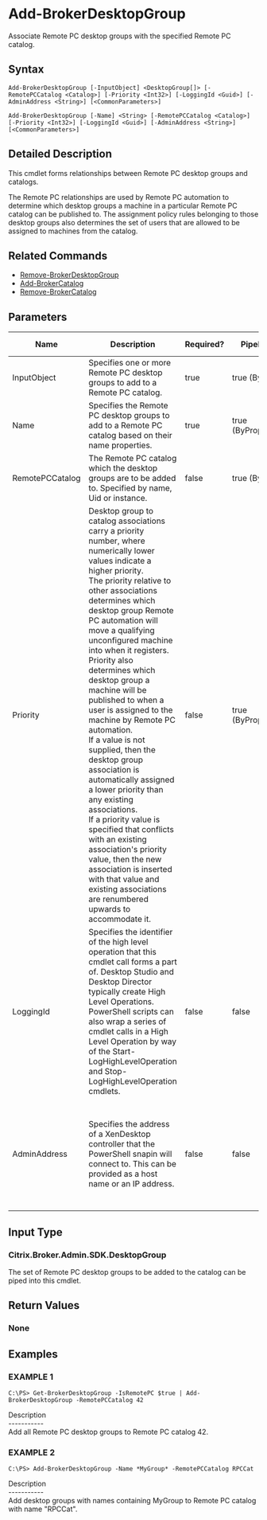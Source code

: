 ﻿# Add-BrokerDesktopGroup

   Associate Remote PC desktop groups with the specified Remote PC catalog.

## Syntax
```
Add-BrokerDesktopGroup [-InputObject] <DesktopGroup[]> [-RemotePCCatalog <Catalog>] [-Priority <Int32>] [-LoggingId <Guid>] [-AdminAddress <String>] [<CommonParameters>]

Add-BrokerDesktopGroup [-Name] <String> [-RemotePCCatalog <Catalog>] [-Priority <Int32>] [-LoggingId <Guid>] [-AdminAddress <String>] [<CommonParameters>]
```

## Detailed Description
   This cmdlet forms relationships between Remote PC desktop groups and catalogs.

The Remote PC relationships are used by Remote PC automation to determine which desktop groups a machine in a particular Remote PC catalog can be published to. The assignment policy rules belonging to those desktop groups also determines the set of users that are allowed to be assigned to machines from the catalog.

## Related Commands
  * [Remove-BrokerDesktopGroup](Remove-BrokerDesktopGroup.html)
  * [Add-BrokerCatalog](Add-BrokerCatalog.html)
  * [Remove-BrokerCatalog](Remove-BrokerCatalog.html)
## Parameters

| Name   | Description | Required? | Pipeline Input | Default Value |
| --- | --- | --- | --- | --- |
| InputObject | Specifies one or more Remote PC desktop groups to add to a Remote PC catalog. | true | true (ByValue) |  |
| Name | Specifies the Remote PC desktop groups to add to a Remote PC catalog based on their name properties. | true | true (ByPropertyName) |  |
| RemotePCCatalog | The Remote PC catalog which the desktop groups are to be added to. Specified by name, Uid or instance. | false | true (ByValue) |  |
| Priority | Desktop group to catalog associations carry a priority number, where numerically lower values indicate a higher priority.<br>The priority relative to other associations determines which desktop group Remote PC automation will move a qualifying unconfigured machine into when it registers. Priority also determines which desktop group a machine will be published to when a user is assigned to the machine by Remote PC automation.<br>If a value is not supplied, then the desktop group association is automatically assigned a lower priority than any existing associations.<br>If a priority value is specified that conflicts with an existing association's priority value, then the new association is inserted with that value and existing associations are renumbered upwards to accommodate it. | false | true (ByPropertyName) | See description |
| LoggingId | Specifies the identifier of the high level operation that this cmdlet call forms a part of. Desktop Studio and Desktop Director typically create High Level Operations. PowerShell scripts can also wrap a series of cmdlet calls in a High Level Operation by way of the Start-LogHighLevelOperation and Stop-LogHighLevelOperation cmdlets. | false | false |  |
| AdminAddress | Specifies the address of a XenDesktop controller that the PowerShell snapin will connect to. This can be provided as a host name or an IP address. | false | false | Localhost. Once a value is provided by any cmdlet, this value will become the default. |

## Input Type
### Citrix.Broker.Admin.SDK.DesktopGroup
   The set of Remote PC desktop groups to be added to the catalog can be piped into this cmdlet.
## Return Values
### None
   
## Examples

### EXAMPLE 1
```
C:\PS> Get-BrokerDesktopGroup -IsRemotePC $true | Add-BrokerDesktopGroup -RemotePCCatalog 42
```
   Description<br>-----------<br>Add all Remote PC desktop groups to Remote PC catalog 42.
### EXAMPLE 2
```
C:\PS> Add-BrokerDesktopGroup -Name *MyGroup* -RemotePCCatalog RPCCat
```
   Description<br>-----------<br>Add desktop groups with names containing MyGroup to Remote PC catalog with name "RPCCat".
